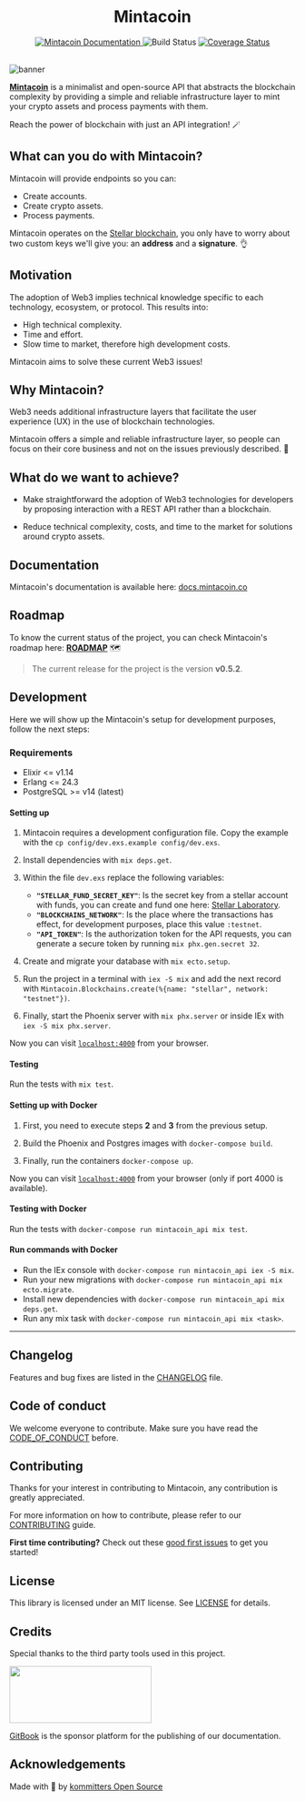 <div align="center">
  <h1>Mintacoin</h1>
  <!-- Badges -->
  <a href="https://docs.mintacoin.co">
    <img src="https://img.shields.io/badge/docs-docs.mintacoin.co-blue" alt="Mintacoin Documentation">
  </a>
  <img src="https://img.shields.io/github/actions/workflow/status/kommitters/mintacoin/ci.yml?branch=main" alt="Build Status">
  <a href="https://coveralls.io/github/kommitters/mintacoin">
    <img src="https://coveralls.io/repos/github/kommitters/mintacoin/badge.svg" alt="Coverage Status">
  </a>
</div>
<br>

![banner][banner-img]

[**Mintacoin**][www] is a minimalist and open-source API that abstracts the blockchain complexity by providing a simple and reliable infrastructure layer to mint your crypto assets and process payments with them.

Reach the power of blockchain with just an API integration! 🪄

## What can you do with Mintacoin?

Mintacoin will provide endpoints so you can:
- Create accounts.
- Create crypto assets.
- Process payments.

Mintacoin operates on the [Stellar blockchain][stellar], you only have to worry about two custom keys we'll give you: an **address** and a **signature**. 👌

## Motivation

The adoption of Web3 implies technical knowledge specific to each technology, ecosystem, or protocol. This results into:

- High technical complexity.
- Time and effort.
- Slow time to market, therefore high development costs.

Mintacoin aims to solve these current Web3 issues!

## Why Mintacoin?

Web3 needs additional infrastructure layers that facilitate the user experience (UX) in the use of blockchain technologies.

Mintacoin offers a simple and reliable infrastructure layer, so people can focus on their core business and not on the issues previously described. 🚀

## What do we want to achieve?

- Make straightforward the adoption of Web3 technologies for developers by proposing interaction with a REST API rather than a blockchain.

- Reduce technical complexity, costs, and time to the market for solutions around crypto assets.

## Documentation

Mintacoin's documentation is available here: [docs.mintacoin.co](https://docs.mintacoin.co)

## Roadmap

To know the current status of the project, you can check Mintacoin's roadmap here: [**ROADMAP**][roadmap] 🗺️

> The current release for the project is the version **v0.5.2**.

## Development

Here we will show up the Mintacoin's setup for development purposes, follow the next steps:

### Requirements

- Elixir <= v1.14
- Erlang <= 24.3
- PostgreSQL >= v14 (latest)

#### Setting up

1. Mintacoin requires a development configuration file. Copy the example with the `cp config/dev.exs.example config/dev.exs`.

2. Install dependencies with `mix deps.get`.

3. Within the file `dev.exs` replace the following variables:

    - **`"STELLAR_FUND_SECRET_KEY"`**: Is the secret key from a stellar account with funds, you can create and fund one here: [Stellar Laboratory][stellar-laboratory].
    - **`"BLOCKCHAINS_NETWORK"`**: Is the place where the transactions has effect, for development purposes, place this value `:testnet`.
    - **`"API_TOKEN"`**: Is the authorization token for the API requests, you can generate a secure token by running `mix phx.gen.secret 32`.

4. Create and migrate your database with `mix ecto.setup`.

5. Run the project in a terminal with `iex -S mix` and add the next record with `Mintacoin.Blockchains.create(%{name: "stellar", network: "testnet"})`.

6. Finally, start the Phoenix server with `mix phx.server` or inside IEx with `iex -S mix phx.server`.

Now you can visit [`localhost:4000`](http://localhost:4000) from your browser.

#### Testing

Run the tests with `mix test`.

#### Setting up with Docker

1. First, you need to execute steps **2** and **3** from the previous setup.

2. Build the Phoenix and Postgres images with `docker-compose build`.

3. Finally, run the containers `docker-compose up`.

Now you can visit [`localhost:4000`](http://localhost:4000) from your browser (only if port 4000 is available).

#### Testing with Docker

Run the tests with `docker-compose run mintacoin_api mix test`.

#### Run commands with Docker
* Run the IEx console with `docker-compose run mintacoin_api iex -S mix`.
* Run your new migrations with `docker-compose run mintacoin_api mix ecto.migrate`.
* Install new dependencies with `docker-compose run mintacoin_api mix deps.get`.
* Run any mix task with `docker-compose run mintacoin_api mix <task>`.

---

## Changelog

Features and bug fixes are listed in the [CHANGELOG][changelog] file.

## Code of conduct

We welcome everyone to contribute. Make sure you have read the [CODE_OF_CONDUCT][coc] before.

## Contributing

Thanks for your interest in contributing to Mintacoin, any contribution is greatly appreciated.

For more information on how to contribute, please refer to our [CONTRIBUTING][contributing] guide.

**First time contributing?** Check out these [good first issues][good-first-issues] to get you started!

## License

This library is licensed under an MIT license. See [LICENSE][license] for details.

## Credits

Special thanks to the third party tools used in this project.

[<img src="https://user-images.githubusercontent.com/39246879/198380259-b9615598-0dd2-4a35-9402-c7ac2896fa53.svg"  width="250" height="100">][gitbook]

[GitBook][gitbook] is the sponsor platform for the publishing of our documentation.

## Acknowledgements

Made with 💙 by [kommitters Open Source](https://kommit.co)

[banner-img]: https://user-images.githubusercontent.com/1649973/170068587-1b4c1b0d-9b48-46d1-9aed-f99d1b2b84f8.png
[www]: https://www.mintacoin.co
[stellar]: https://www.stellar.org/
[roadmap]:https://github.com/orgs/kommitters/projects/6/views/6
[stellar-laboratory]: (https://laboratory.stellar.org/#account-creator?network=test)
[good-first-issues]: https://github.com/kommitters/mintacoin/issues?q=is%3Aissue+is%3Aopen+label%3A%22%F0%9F%91%8B+Good+first+issue%22
[api-documentation]: https://docs.mintacoin.co
[changelog]: https://github.com/kommitters/mintacoin/blob/main/CHANGELOG.md
[coc]: https://github.com/kommitters/mintacoin/blob/main/CODE_OF_CONDUCT.md
[contributing]: https://github.com/kommitters/mintacoin/blob/main/CONTRIBUTING.md
[license]: https://github.com/kommitters/mintacoin/blob/main/LICENSE
[gitbook]: https://www.gitbook.com/
